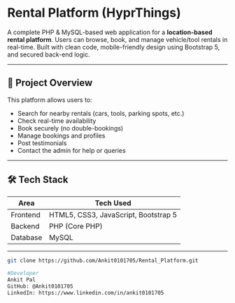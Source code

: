 # Rental Platform (HyprThings)

A complete PHP & MySQL-based web application for a **location-based rental platform**. Users can browse, book, and manage vehicle/tool rentals in real-time. Built with clean code, mobile-friendly design using Bootstrap 5, and secured back-end logic.

---

## 📌 Project Overview

This platform allows users to:
- Search for nearby rentals (cars, tools, parking spots, etc.)
- Check real-time availability
- Book securely (no double-bookings)
- Manage bookings and profiles
- Post testimonials
- Contact the admin for help or queries

---


## 🛠 Tech Stack

| Area        | Tech Used            |
|-------------|----------------------|
| Frontend    | HTML5, CSS3, JavaScript, Bootstrap 5 |
| Backend     | PHP (Core PHP)       |
| Database    | MySQL                |

---

```bash
git clone https://github.com/Ankit0101705/Rental_Platform.git
 
#Developer
Ankit Pal
GitHub: @Ankit0101705
LinkedIn: https://www.linkedin.com/in/ankit0101705



